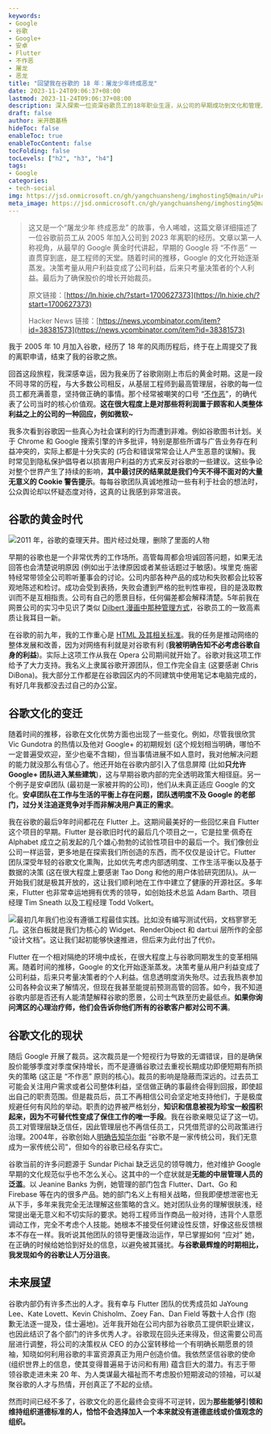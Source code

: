 ```yaml
---
keywords:
- Google
- 谷歌
- Google+
- 安卓
- Flutter
- 不作恶
- 屠龙
- 恶龙
title: "回望我在谷歌的 18 年：屠龙少年终成恶龙"
date: 2023-11-24T09:06:37+08:00
lastmod: 2023-11-24T09:06:37+08:00
description: 深入探索一位资深谷歌员工的18年职业生涯，从公司的早期成功到文化和管理上的挑战。了解作者如何见证和参与了 HTML 标准和 Flutter 项目的发展，以及他对谷歌文化变迁和未来方向的深刻反思。
draft: false
author: 米开朗基杨
hideToc: false
enableToc: true
enableTocContent: false
tocFolding: false
tocLevels: ["h2", "h3", "h4"]
tags:
- Google
categories: 
- tech-social
img: https://jsd.onmicrosoft.cn/gh/yangchuansheng/imghosting5@main/uPic/2023-11-23-20-01-4LEXD5.jpeg
meta_image: https://jsd.onmicrosoft.cn/gh/yangchuansheng/imghosting5@main/uPic/2023-11-23-20-01-4LEXD5.jpeg
---
```


> 这又是一个“屠龙少年 终成恶龙” 的故事，令人唏嘘，这篇文章详细描述了一位谷歌前员工从 2005 年加入公司到 2023 年离职的经历。文章以第一人称视角，从最早的 Google 黄金时代讲起，早期的 Google 将 “不作恶” 一直贯穿到底，是工程师的天堂。随着时间的推移，Google 的文化开始逐渐蒸发。决策考量从用户利益变成了公司利益，后来只考量决策者的个人利益。最后为了确保股价的增长开始裁员。
>
> 原文链接：[https://ln.hixie.ch/?start=1700627373](https://ln.hixie.ch/?start=1700627373)
>
> Hacker News 链接：[https://news.ycombinator.com/item?id=38381573](https://news.ycombinator.com/item?id=38381573)

我于 2005 年 10 月加入谷歌，经历了 18 年的风雨历程后，终于在上周提交了我的离职申请，结束了我的谷歌之旅。

回首这段旅程，我深感幸运，因为我亲历了谷歌刚刚上市后的黄金时期。这是一段不同寻常的历程，与大多数公司相反，从基层工程师到最高管理层，谷歌的每一位员工都充满善意，坚持做正确的事情。那个经常被嘲笑的口号 “[不作恶](https://en.wikipedia.org/wiki/Don%27t_be_evil)”，的确代表了公司当时的核心价值观。**这在很大程度上是对那些将利润置于顾客和人类整体利益之上的公司的一种回应，例如微软~**

我多次看到谷歌因一些真心为社会谋利的行为而遭到非难。例如谷歌图书计划。关于 Chrome 和 Google 搜索引擎的许多批评，特别是那些所谓与广告业务存在利益冲突的，实际上都是十分失实的 (巧合和错误常常会让人产生恶意的误解)。我时常见到隐私保护倡导者以损害用户利益的方式来反对谷歌的一些建议。这些争论对整个世界产生了持续的影响，**其中最讨厌的结果就是我们今天不得不面对的大量无意义的 Cookie 警告提示**。每每谷歌团队真诚地推动一些有利于社会的想法时，公众舆论却以怀疑态度对待，这真的让我感到非常沮丧。

## 谷歌的黄金时代

![2011 年，谷歌的查理天井。图片经过处理，删除了里面的人物](https://jsd.onmicrosoft.cn/gh/yangchuansheng/imghosting5@main/uPic/2023-11-23-20-01-4LEXD5.jpeg "2011 年，谷歌的查理天井。图片经过处理，删除了里面的人物")

早期的谷歌也是一个非常优秀的工作场所。高管每周都会坦诚回答问题，如果无法回答也会清楚说明原因 (例如出于法律原因或者某些话题过于敏感)。埃里克·施密特经常带领全公司聆听董事会的讨论。公司内部各种产品的成功和失败都会比较客观地陈述和检讨。成功会受到表扬，失败会遭到严格的批判性审视，目的是汲取教训而不是互相指责。公司有自己的愿景目标，任何偏差都会解释清楚。5年前我在网景公司的实习中见识了类似 [Dilbert 漫画中那种管理方式](https://en.wikipedia.org/wiki/List_of_Dilbert_characters#Pointy-haired_Boss)，谷歌员工的一致高素质让我耳目一新。

在谷歌的前九年，我的工作重心是 [HTML 及其相关标准](https://whatwg.org/)。我的任务是推动网络的整体发展和改善，因为对网络有利就是对谷歌有利 (**我被明确告知不必考虑谷歌自身的利益**)。实际上这项工作从我在 Opera 公司期间就开始了。谷歌对我这项工作给予了大力支持。我名义上隶属谷歌开源团队，但工作完全自主 (这要感谢 Chris DiBona)。我大部分工作都是在谷歌园区内的不同建筑中使用笔记本电脑完成的，有好几年我都没去过自己的办公室。

## 谷歌文化的变迁

随着时间的推移，谷歌在文化优势方面也出现了一些变化。例如，尽管我很欣赏 Vic Gundotra 的热情以及他对 Google+ 的初期规划 (这个规划相当明确，哪怕不一定普遍受欢迎，至少也毫不含糊)，但当事情进展不如人意时，我对他解决问题的能力就没那么有信心了。他还开始在谷歌内部引入了信息屏障 (比如**只允许 Google+ 团队进入某些建筑**)，这与早期谷歌内部的完全透明政策大相径庭。另一个例子是安卓团队 (最初是一家被并购的公司)，他们从未真正适应 Google 的文化。**安卓团队在工作与生活的平衡上存在问题，团队透明度不及 Google 的老部门，过分关注追逐竞争对手而非解决用户真正的需求**。

我在谷歌的最后9年时间都花在 Flutter 上。这期间最美好的一些回忆来自 Flutter 这个项目的早期。Flutter 是谷歌旧时代的最后几个项目之一，它是拉里·佩奇在 Alphabet 成立之前发起的几个雄心勃勃的试验性项目中的最后一个。我们像创业公司一样运营，更多地是在探索我们所创造的东西，而不仅仅是设计它。Flutter 团队深受年轻的谷歌文化熏陶，比如优先考虑内部透明度、工作生活平衡以及基于数据的决策 (这在很大程度上要感谢 Tao Dong 和他的用户体验研究团队)。从一开始我们就是极其开放的，这让我们顺利地在工作中建立了健康的开源社区。多年来，Flutter 也非常幸运地拥有优秀的领导，如创始技术总监 Adam Barth、项目经理 Tim Sneath 以及工程经理 Todd Volkert。

![最初几年我们也没有遵循工程最佳实践。比如没有编写测试代码，文档寥寥无几。这张白板就是我们为核心的 Widget、RenderObject 和 dart:ui 层所作的全部 “设计文档”。这让我们起初能够快速推进，但后来为此付出了代价。](https://jsd.onmicrosoft.cn/gh/yangchuansheng/imghosting5@main/uPic/2023-11-23-20-31-NByIcn.jpeg "最初几年我们也没有遵循工程最佳实践。比如没有编写测试代码，文档寥寥无几。这张白板就是我们为核心的 Widget、RenderObject 和 dart:ui 层所作的全部 “设计文档”。这让我们起初能够快速推进，但后来为此付出了代价。")

Flutter 在一个相对隔绝的环境中成长，在很大程度上与谷歌同期发生的变革相隔离。随着时间的推移，Google 的文化开始逐渐蒸发。决策考量从用户利益变成了公司利益，后来只考量决策者的个人利益。信息透明度消失殆尽。过去我热衷参加公司各种会议来了解情况，但现在我甚至能提前预测高管的回答。如今，我不知道谷歌内部是否还有人能清楚解释谷歌的愿景，公司士气跌至历史最低点。**如果你询问湾区的心理治疗师，他们会告诉你他们所有的谷歌客户都对公司不满**。

## 谷歌文化的现状

随后 Google 开展了裁员。这次裁员是一个短视行为导致的无谓错误，目的是确保股价能够季度对季度保持增长，而不是遵循谷歌过去重视长期成功即便短期有所损失的策略 (这正是 “不作恶” 原则的核心)。裁员的影响是隐蔽而深远的。过去员工可能会关注用户需求或者公司整体利益，坚信做正确的事最终会得到回报，即使超出自己的职责范围。但是裁员后，员工不再相信公司会坚定地支持他们，于是极度规避任何有风险的举动。职责的边界被严格划分，**知识和信息被视为珍宝一般囤积起来，因为不可替代性变成了保住工作的唯一手段**。我在谷歌亲眼见证了这一切。员工对管理层缺乏信任，因此管理层也不再信任员工，只凭借荒谬的公司政策进行治理。2004年，谷歌创始人[明确告知华尔街](https://abc.xyz/investor/founders-letters/ipo-letter/) “谷歌不是一家传统公司，我们无意成为一家传统公司”，但如今的谷歌已经名存实亡。

谷歌当前的许多问题源于 Sundar Pichai 缺乏远见的领导魄力，他对维护 Google 早期的文化规范似乎也不怎么关心。这其中的一个症状就是**无能的中层管理人员的泛滥**。以 Jeanine Banks 为例，她管理的部门包含 Flutter、Dart、Go 和 Firebase 等在内的很多产品。她的部门名义上有相关战略，但我即便想泄密也无从下手，多年来我完全无法理解这些策略的含义。她对团队业务的理解很肤浅，经常提出毫无意义和不切实际的要求。她将工程师当作商品一般对待，违背个人意愿调动工作，完全不考虑个人技能。她根本不接受任何建设性反馈，好像这些反馈根本不存在一样。我听说其他团队的领导更懂政治运作，早已掌握如何 “应对” 她，在正确的时候给她恰到好处的信息，以避免被其骚扰。**与谷歌最辉煌的时期相比，我发现如今的谷歌让人万分沮丧**。

## 未来展望

谷歌内部仍有许多杰出的人才。我有幸与 Flutter 团队的优秀成员如 JaYoung Lee、Kate Lovett、Kevin Chisholm、Zoey Fan、Dan Field 等数十人合作 (抱歉无法逐一提及，佳士遍地)。近年我开始在公司内部为谷歌员工提供职业建议，也因此结识了各个部门的许多优秀人才。谷歌现在回头还来得及，但这需要公司高层进行调整，将公司的决策权从 CEO 的办公室转移给一个有明确长期愿景的领袖，知晓如何利用谷歌的丰富资源真正为用户创造价值。我依然坚信谷歌的使命 (组织世界上的信息，使其变得普遍易于访问和有用) 蕴含巨大的潜力。有志于带领谷歌走进未来 20 年、为人类谋最大福祉而不考虑股价短期波动的领袖，可以凝聚谷歌的人才与热情，开创真正了不起的业绩。

然而时间已经不多了，谷歌文化的恶化最终会变得不可逆转，因为**那些能够引领和维持组织道德标准的人，恰恰不会选择加入一个本来就没有道德底线或价值观念的组织。**